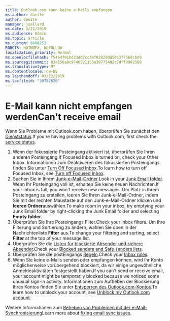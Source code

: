 ```yaml
---
title: Outlook.com kann keine e-Mails empfangen
ms.author: daeite
author: daeite
manager: joallard
ms.date: 3/21/2019
ms.audience: Admin
ms.topic: article
ms.custom: 9000252
ROBOTS: NOINDEX, NOFOLLOW
localization_priority: Normal
ms.openlocfilehash: f5464f01bd33dd7cc34f02829dd50c377569cbd9
ms.sourcegitcommit: 03a156a9c9740521155a30775492c7dff0982588
ms.translationtype: MT
ms.contentlocale: de-DE
ms.lasthandoff: 03/22/2019
ms.locfileid: "30782626"
---
```

# <a name="cant-receive-email"></a><span data-ttu-id="3290d-102">E-Mail kann nicht empfangen werden</span><span class="sxs-lookup"><span data-stu-id="3290d-102">Can't receive email</span></span>

<span data-ttu-id="3290d-103">Wenn Sie Probleme mit Outlook.com haben, überprüfen Sie zunächst den [Dienststatus](https://go.microsoft.com/fwlink/p/?linkid=837482).</span><span class="sxs-lookup"><span data-stu-id="3290d-103">If you're having problems with Outlook.com, first check the [service status](https://go.microsoft.com/fwlink/p/?linkid=837482).</span></span>

1. <span data-ttu-id="3290d-104">Wenn der fokussierte Posteingang aktiviert ist, überprüfen Sie Ihren anderen Posteingang.</span><span class="sxs-lookup"><span data-stu-id="3290d-104">If Focused Inbox is turned on, check your Other Inbox.</span></span> <span data-ttu-id="3290d-105">Informationen zum Deaktivieren des fokussierten Posteingangs finden Sie unter [Turn Off Focused Inbox](https://support.office.com/article/f714d94d-9e63-4217-9ccb-6cb2986aa1b2).</span><span class="sxs-lookup"><span data-stu-id="3290d-105">To learn how to turn off Focused Inbox, see [Turn off Focused Inbox](https://support.office.com/article/f714d94d-9e63-4217-9ccb-6cb2986aa1b2).</span></span>
1. <span data-ttu-id="3290d-106">Suchen Sie in Ihrem [Junk-e-Mail-Ordner](https://outlook.live.com/mail/junkemail).</span><span class="sxs-lookup"><span data-stu-id="3290d-106">Look in your [Junk Email folder](https://outlook.live.com/mail/junkemail).</span></span> <span data-ttu-id="3290d-107">Wenn Ihr Posteingang voll ist, erhalten Sie keine neuen Nachrichten.</span><span class="sxs-lookup"><span data-stu-id="3290d-107">If your inbox is full, you won't receive new messages.</span></span> <span data-ttu-id="3290d-108">Um Platz in Ihrem Posteingang zu erstellen, leeren Sie Ihren Junk-e-Mail-Ordner, indem Sie mit der rechten Maustaste auf den Junk-e-Mail-Ordner klicken und **leeren Ordner**auswählen.</span><span class="sxs-lookup"><span data-stu-id="3290d-108">To make room in your inbox, try emptying your Junk Email folder by right-clicking the Junk Email folder and selecting **Empty folder**.</span></span>
1. <span data-ttu-id="3290d-109">Überprüfen Sie Ihre Posteingangs Filter.</span><span class="sxs-lookup"><span data-stu-id="3290d-109">Check your inbox filters.</span></span> <span data-ttu-id="3290d-110">Um Ihre Filterung und Sortierung zu ändern, wählen Sie oben in der Nachrichtenliste **Filter** aus.</span><span class="sxs-lookup"><span data-stu-id="3290d-110">To change your filtering and sorting, select **Filter** at the top of your message list.</span></span>
1. <span data-ttu-id="3290d-111">Überprüfen Sie die [Listen für blockierte Absender und sichere Absender](https://outlook.live.com/mail/options/mail/junkEmail).</span><span class="sxs-lookup"><span data-stu-id="3290d-111">Check your [Blocked senders and Safe senders lists](https://outlook.live.com/mail/options/mail/junkEmail).</span></span>
1. <span data-ttu-id="3290d-112">Überprüfen Sie die postEingangs [Regeln](https://outlook.live.com/mail/options/mail/rules).</span><span class="sxs-lookup"><span data-stu-id="3290d-112">Check your [Inbox rules](https://outlook.live.com/mail/options/mail/rules).</span></span>
1. <span data-ttu-id="3290d-113">Wenn Sie keine e-Mails senden oder empfangen können, wird Ihr Konto möglicherweise vorübergehend blockiert, da wir einige ungewöhnliche Anmeldeaktivitäten festgestellt haben.</span><span class="sxs-lookup"><span data-stu-id="3290d-113">If you can't send or receive email, your account might be temporarily blocked because we noticed some unusual sign-in activity.</span></span> <span data-ttu-id="3290d-114">Informationen zum Aufheben der Blockierung Ihres Kontos finden Sie unter [Entsperren des Outlook.com-Kontos](https://support.office.com/article/f4ad2701-d166-4d8b-8a6a-9af2a1f8a4c4).</span><span class="sxs-lookup"><span data-stu-id="3290d-114">To learn how to unblock your account, see [Unblock my Outlook.com account](https://support.office.com/article/f4ad2701-d166-4d8b-8a6a-9af2a1f8a4c4).</span></span>

<span data-ttu-id="3290d-115">Weitere Informationen zum [Beheben von Problemen mit der e-Mail-Synchronisierung](https://support.office.com/article/d39e3341-8d79-4bf1-b3c7-ded602233642)</span><span class="sxs-lookup"><span data-stu-id="3290d-115">Learn more about [fixing email sync issues](https://support.office.com/article/d39e3341-8d79-4bf1-b3c7-ded602233642).</span></span>